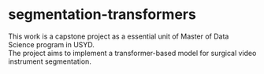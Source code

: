 # segmentation-transformers

This work is a capstone project as a essential unit of Master of Data Science program in USYD.  
The project aims to implement a transformer-based model for surgical video instrument segmentation.